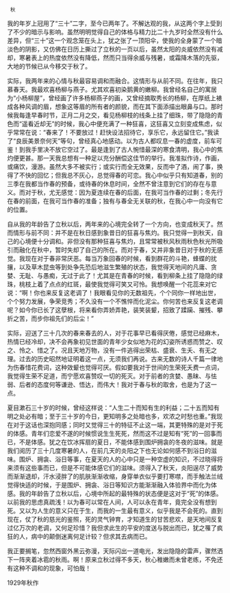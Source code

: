      秋 

   我的年岁上冠用了“三十”二字，至今已两年了。不解达观的我，从这两个字上受到了不少的暗示与影响。虽然明明觉得自己的体格与精力比二十九岁时全然没有什么差异，但“三十”这一个观念笼在头上，犹之张了一顶阳伞，使我的全身蒙了一个暗淡色的阴影，又仿佛在日历上撕过了立秋的一页以后，虽然太阳的炎威依然没有减却，寒暑表上的热度依然没有降低，然而只当得余威与残暑，或霜降木落的先驱，大地的节候已从今移交于秋了。 

   实际，我两年来的心情与秋最容易调和而融合。这情形与从前不同。在往年，我只慕春天。我最欢喜杨柳与燕子。尤其欢喜初染鹅黄的嫩柳。我曾经名自己的寓居为“小杨柳屋”，曾经画了许多杨柳燕子的画，又曾经摘取秀长的杨柳，在厚纸上裱成各种风调的眉，想象这等眉的所有者的颜貌，而在其下面添描出眼鼻与口。那时候我每逢早春时节，正月二月之交，看见杨柳枝的线条上挂了细珠，带了隐隐的青色而“遥看近却无”的时候，我心中便充满了一种狂喜，这狂喜又立刻变成焦虑，似乎常常在说：“春来了！不要放过！赶快设法招待它，享乐它，永远留住它。”我读了“良辰美景奈何天”等句，曾经真心地感动。以为古人都叹息一春的虚度，前车可鉴！到我手里决不放它空过了。最是逢到了古人惋惜最深的寒食清明，我心中的焦灼便更甚。那一天我总想有一种足以充分酬偿这佳节的举行。我准拟作诗，作画，或痛饮，漫游。虽然大多不被实行；或实行而全无效果，反而中了酒，闹了事，换得了不快的回忆；但我总不灰心，总觉得春的可恋。我心中似乎只有知道春，别的三季在我都当作春的预备，或待春的休息时间，全然不曾注意到它们的存在与意义。而对于秋，尤无感觉：因为夏连续在春的后面，在我可当作春的过剩；冬先行在春的前面，在我可当作春的准备；独有与春全无关联的秋，在我心中一向没有它的位置。 

   自从我的年龄告了立秋以后，两年来的心境完全转了一个方向，也变成秋天了。然而情形与前不同：并不是在秋日感到象昔日的狂喜与焦灼。我只觉得一到秋天，自己的心境便十分调和。非但没有那种狂喜与焦灼，且常常被秋风秋雨秋色秋光所吸引而融化在秋中，暂时失却了自己的所在。而对于春，又并非象昔日对于秋的无感觉。我现在对于春非常厌恶。每当万象回春的时候，看到群花的斗艳，蜂蝶的扰攘，以及草木昆虫等到处争先恐后地滋生繁殖的状态，我觉得天地间的凡庸、贪婪、无耻、与愚痴，无过于此了！尤其是在青春的时候，看到柳条上挂了隐隐的绿珠，桃枝上着了点点的红斑，最使我觉得可笑又可怜。我想唤醒一个花蕊来对它说：“啊！你也来反复这老调了！我眼看见你的无数祖先，个个同你一样地出世，个个努力发展，争荣竞秀；不久没有一个不憔悴而化泥尘。你何苦也来反复这老调呢？如今你已长了这孽根，将来看你弄娇弄艳，装笑装颦，招致了蹂躏、摧残、攀折之苦，而步你祖先们的后尘！” 

   实际，迎送了三十几次的春来春去的人，对于花事早已看得厌倦，感觉已经麻木，热情已经冷却，决不会再象初见世面的青年少女似地为花的幻姿所诱惑而赞之、叹之、怜之、惜之了。况且天地万物，没有一件逃得出荣枯、盛衰、生夭、有无之理。过去的历史昭然地证明着这一点，无须我们再说。古来无数的诗人千篇一律地为伤春惜花费词，这种效颦也觉得可厌。假如要我对于世间的生荣死夭费一点词，我觉得生荣不足道，而宁愿欢喜赞叹一切的死灭。对于前者的贪婪、愚昧、与怯弱、后者的态度何等谦逊、悟达，而伟大！我对于春与秋的取舍，也是为了这一点。 

   夏目漱石三十岁的时候，曾经这样说：“人生二十而知有生的利益；二十五而知有明之处必有暗；至于三十岁的今日，更知明多之处暗也多，欢浓之时愁也重。”我现在对于这话也深抱同感；同时又觉得三十的特征不止这一端，其更特殊的是对于死的体感。青年们恋爱不遂的时候惯说生生死死，然而这不过是知有“死”的一回事而已，不是体感。犹之在饮冰挥扇的夏日，不能体感到围炉拥衾的冬夜的滋味。就是我们阅历了三十几度寒暑的人，在前几天的炎阳之下也无论如何感不到浴日的滋味。围炉、拥衾、浴日等事，在夏天的人的心中只是一种空虚的知识，不过晓得将来须有这些事而已，但是不可能体感它们的滋味。须得入了秋天，炎阳逞尽了威势而渐渐退却，汗水浸胖了的肌肤渐渐收缩，身穿单衣似乎要打寒噤，而手触法兰绒觉得快适的时候，于是围炉、拥衾、浴日等知识方能渐渐融入体验界中而化为体感。我的年龄告了立秋以后，心境中所起的最特殊的状态便是这对于“死”的体感。以前我的思虑真疏浅！以为春可以常在人间，人可以永在青年，竟完全没有想到死。又以为人生的意义只在于生，而我的一生最有意义，似乎我是不会死的。直到现在，仗了秋的慈光的鉴照，死的灵气钟育，才知道生的甘苦悲欢，是天地间反复过亿万次的老调，又何足珍惜？我但求此生的平安的度送与脱出而已，犹之罹了疯狂的人，病中的颠倒迷离何足计较？但求其去病而已。 

   我正要搁笔，忽然西窗外黑云弥漫，天际闪出一道电光，发出隐隐的雷声，骤然洒下一阵夹着冰雹的秋雨。啊！原来立秋过得不多天，秋心稚嫩而未曾老练，不免还有这种不调和的现象，可怕哉！ 

   1929年秋作 

